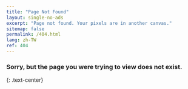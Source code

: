 ```yaml
---
title: "Page Not Found"
layout: single-no-ads
excerpt: "Page not found. Your pixels are in another canvas."
sitemap: false
permalink: /404.html
lang: zh-TW
ref: 404
---
```


### Sorry, but the page you were trying to view does not exist.
{: .text-center}
